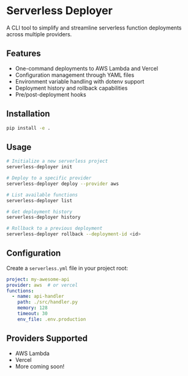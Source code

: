 # Serverless Deployer

A CLI tool to simplify and streamline serverless function deployments across multiple providers.

## Features

- One-command deployments to AWS Lambda and Vercel
- Configuration management through YAML files
- Environment variable handling with dotenv support
- Deployment history and rollback capabilities
- Pre/post-deployment hooks

## Installation

```bash
pip install -e .
```

## Usage

```bash
# Initialize a new serverless project
serverless-deployer init

# Deploy to a specific provider
serverless-deployer deploy --provider aws

# List available functions
serverless-deployer list

# Get deployment history
serverless-deployer history

# Rollback to a previous deployment
serverless-deployer rollback --deployment-id <id>
```

## Configuration

Create a `serverless.yml` file in your project root:

```yaml
project: my-awesome-api
provider: aws  # or vercel
functions:
  - name: api-handler
    path: ./src/handler.py
    memory: 128
    timeout: 30
    env_file: .env.production
```

## Providers Supported

- AWS Lambda
- Vercel
- More coming soon! 